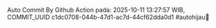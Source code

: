 Auto Commit By Github Action pada: 2025-10-11 13:27:57 WIB, COMMIT_UUID c1dc0708-044b-47d1-ac7d-44cf62dda0d1 #autohijau🗿

